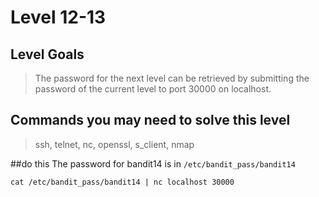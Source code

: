 # Level 12-13


## Level Goals

> The password for the next level can be retrieved by submitting the password of the current level to port 30000 on localhost.

## Commands you may need to solve this level
> ssh, telnet, nc, openssl, s_client, nmap

##do this
The password for bandit14 is in `/etc/bandit_pass/bandit14`  

	cat /etc/bandit_pass/bandit14 | nc localhost 30000
